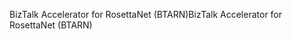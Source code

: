 <span data-ttu-id="754ae-101">BizTalk Accelerator for RosettaNet (BTARN)</span><span class="sxs-lookup"><span data-stu-id="754ae-101">BizTalk Accelerator for RosettaNet (BTARN)</span></span>